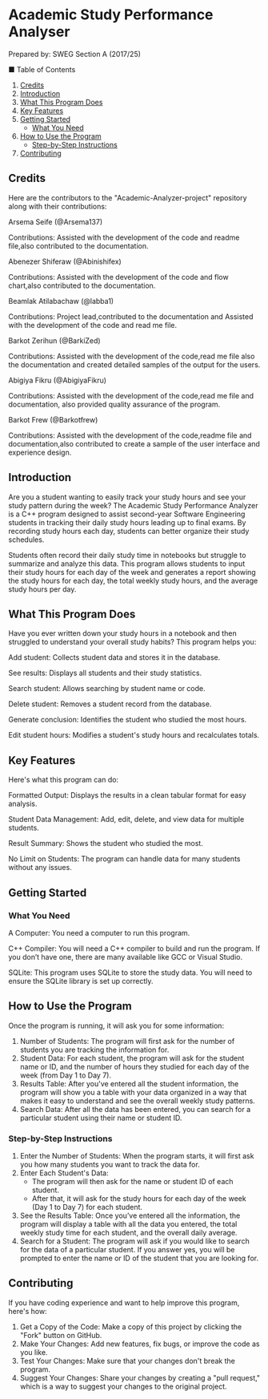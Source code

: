 # Academic Study Performance Analyser 
Prepared by: SWEG Section A (2017/25)

■ Table of Contents

1. [Credits](#credits)
2. [Introduction](#introduction)
3. [What This Program Does](#what-this-program-does)
4. [Key Features](#key-features)
5. [Getting Started](#getting-started)
   - [What You Need](#what-you-need)
6. [How to Use the Program](#how-to-use-the-program)
   - [Step-by-Step Instructions](#step-by-step-instructions)
7. [Contributing](#contributing)
   
## Credits

Here are the contributors to the "Academic-Analyzer-project" repository along with their contributions:

Arsema Seife (@Arsema137)

Contributions: Assisted with the development of the code and readme file,also contributed to the documentation.

Abenezer Shiferaw (@Abinishifex)

Contributions: Assisted with the development of the code and flow chart,also contributed to the documentation.

Beamlak Atilabachaw (@labba1)

Contributions: Project lead,contributed to the documentation and Assisted with the development of the code and read me file.

Barkot Zerihun (@BarkiZed)

Contributions: Assisted with the development of the code,read me file also the documentation and created detailed samples of the output for the users.

Abigiya Fikru (@AbigiyaFikru)

Contributions: Assisted with the development of the code,read me file and documentation, also provided quality assurance of the program.

Barkot Frew (@Barkotfrew)

Contributions:  Assisted with the development of the code,readme file and documentation,also contributed to create a sample of the user interface and experience design.

## Introduction

Are you a student wanting to easily track your study hours and see your study pattern during the week? The Academic Study Performance Analyzer is a C++ program designed to assist second-year Software Engineering students in tracking their daily study hours leading up to final exams. By recording study hours each day, students can better organize their study schedules.

Students often record their daily study time in notebooks but struggle to summarize and analyze this data. This program allows students to input their study hours for each day of the week and generates a report showing the study hours for each day, the total weekly study hours, and the average study hours per day.

## What This Program Does

Have you ever written down your study hours in a notebook and then struggled to understand your overall study habits? This program helps you:                       

Add student: Collects student data and stores it in the database.

See results: Displays all students and their study statistics.

Search student: Allows searching by student name or code.

Delete student: Removes a student record from the database.

Generate conclusion: Identifies the student who studied the most hours.

Edit student hours: Modifies a student's study hours and recalculates totals.

## Key Features
Here's what this program can do:


Formatted Output: Displays the results in a clean tabular format for easy analysis.

Student Data Management: Add, edit, delete, and view data for multiple students.

Result Summary: Shows the student who studied the most.

No Limit on Students: The program can handle data for many students without any issues.

## Getting Started
### What You Need

A Computer: You need a computer to run this program.

C++ Compiler: You will need a C++ compiler to build and run the program. If you don’t have one, there are many available like GCC or Visual Studio.

SQLite: This program uses SQLite to store the study data. You will need to ensure the SQLite library is set up correctly.
## How to Use the Program

Once the program is running, it will ask you for some information:

1. Number of Students: The program will first ask for the number of students you are tracking the information for.
2. Student Data: For each student, the program will ask for the student name or ID, and the number of hours they studied for each day of the week (from Day 1 to Day 7).
3. Results Table: After you've entered all the student information, the program will show you a table with your data organized in a way that makes it easy to understand and see the overall weekly study patterns.
4. Search Data: After all the data has been entered, you can search for a particular student using their name or student ID.

### Step-by-Step Instructions
1. Enter the Number of Students: When the program starts, it will first ask you how many students you want to track the data for.
2. Enter Each Student's Data:
   - The program will then ask for the name or student ID of each student.
   - After that, it will ask for the study hours for each day of the week (Day 1 to Day 7) for each student.
3. See the Results Table: Once you’ve entered all the information, the program will display a table with all the data you entered, the total weekly study time for each student, and the overall daily average.
4. Search for a Student: The program will ask if you would like to search for the data of a particular student. If you answer yes, you will be prompted to enter the name or ID of the student that you are looking for.
## Contributing

If you have coding experience and want to help improve this program, here's how:

1. Get a Copy of the Code: Make a copy of this project by clicking the "Fork" button on GitHub.
2. Make Your Changes: Add new features, fix bugs, or improve the code as you like.
3. Test Your Changes: Make sure that your changes don't break the program.
4. Suggest Your Changes: Share your changes by creating a "pull request," which is a way to suggest your changes to the original project.
